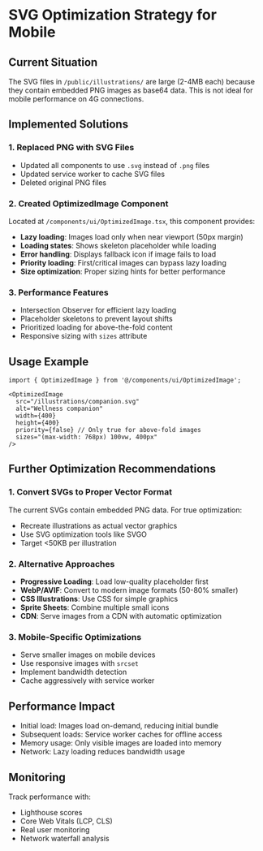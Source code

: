 # SVG Optimization Strategy for Mobile

## Current Situation
The SVG files in `/public/illustrations/` are large (2-4MB each) because they contain embedded PNG images as base64 data. This is not ideal for mobile performance on 4G connections.

## Implemented Solutions

### 1. Replaced PNG with SVG Files
- Updated all components to use `.svg` instead of `.png` files
- Updated service worker to cache SVG files
- Deleted original PNG files

### 2. Created OptimizedImage Component
Located at `/components/ui/OptimizedImage.tsx`, this component provides:
- **Lazy loading**: Images load only when near viewport (50px margin)
- **Loading states**: Shows skeleton placeholder while loading
- **Error handling**: Displays fallback icon if image fails to load
- **Priority loading**: First/critical images can bypass lazy loading
- **Size optimization**: Proper sizing hints for better performance

### 3. Performance Features
- Intersection Observer for efficient lazy loading
- Placeholder skeletons to prevent layout shifts
- Prioritized loading for above-the-fold content
- Responsive sizing with `sizes` attribute

## Usage Example
```tsx
import { OptimizedImage } from '@/components/ui/OptimizedImage';

<OptimizedImage
  src="/illustrations/companion.svg"
  alt="Wellness companion"
  width={400}
  height={400}
  priority={false} // Only true for above-fold images
  sizes="(max-width: 768px) 100vw, 400px"
/>
```

## Further Optimization Recommendations

### 1. Convert SVGs to Proper Vector Format
The current SVGs contain embedded PNG data. For true optimization:
- Recreate illustrations as actual vector graphics
- Use SVG optimization tools like SVGO
- Target <50KB per illustration

### 2. Alternative Approaches
- **Progressive Loading**: Load low-quality placeholder first
- **WebP/AVIF**: Convert to modern image formats (50-80% smaller)
- **CSS Illustrations**: Use CSS for simple graphics
- **Sprite Sheets**: Combine multiple small icons
- **CDN**: Serve images from a CDN with automatic optimization

### 3. Mobile-Specific Optimizations
- Serve smaller images on mobile devices
- Use responsive images with `srcset`
- Implement bandwidth detection
- Cache aggressively with service worker

## Performance Impact
- Initial load: Images load on-demand, reducing initial bundle
- Subsequent loads: Service worker caches for offline access
- Memory usage: Only visible images are loaded into memory
- Network: Lazy loading reduces bandwidth usage

## Monitoring
Track performance with:
- Lighthouse scores
- Core Web Vitals (LCP, CLS)
- Real user monitoring
- Network waterfall analysis